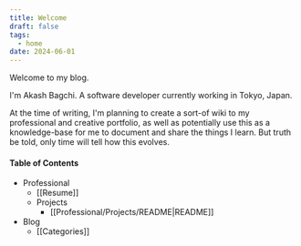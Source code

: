 ```yaml
---
title: Welcome
draft: false
tags:
  - home
date: 2024-06-01
---
```


Welcome to my blog.

I'm Akash Bagchi. A software developer currently working in Tokyo, Japan.


At the time of writing, I'm planning to create a sort-of wiki to my professional and creative portfolio, as well as potentially use this as a knowledge-base for me to document and share the things I learn. But truth be told, only time will tell how this evolves.

#### Table of Contents
- Professional
	- [[Resume]]
	- Projects
		- [[Professional/Projects/README|README]]
- Blog
	- [[Categories]]